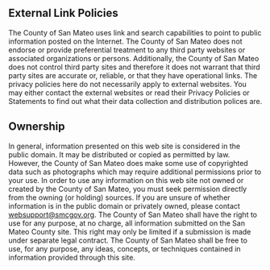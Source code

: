 ## External Link Policies

The County of San Mateo uses link and search capabilities to point to public information posted on the Internet. The County of San Mateo does not endorse or provide preferential treatment to any third party websites or associated organizations or persons. Additionally, the County of San Mateo does not control third party sites and therefore it does not warrant that third party sites are accurate or, reliable, or that they have operational links. The privacy policies here do not necessarily apply to external websites. You may either contact the external websites or read their Privacy Policies or Statements to find out what their data collection and distribution polices are.

## Ownership

In general, information presented on this web site is considered in the public domain. It may be distributed or copied as permitted by law. However, the County of San Mateo does make some use of copyrighted data such as photographs which may require additional permissions prior to your use. In order to use any information on this web site not owned or created by the County of San Mateo, you must seek permission directly from the owning (or holding) sources. If you are unsure of whether information is in the public domain or privately owned, please contact [websupport@smcgov.org](mailto:websupport@smcgov.org). The County of San Mateo shall have the right to use for any purpose, at no charge, all information submitted on the San Mateo County site. This right may only be limited if a submission is made under separate legal contract. The County of San Mateo shall be free to use, for any purpose, any ideas, concepts, or techniques contained in information provided through this site.
